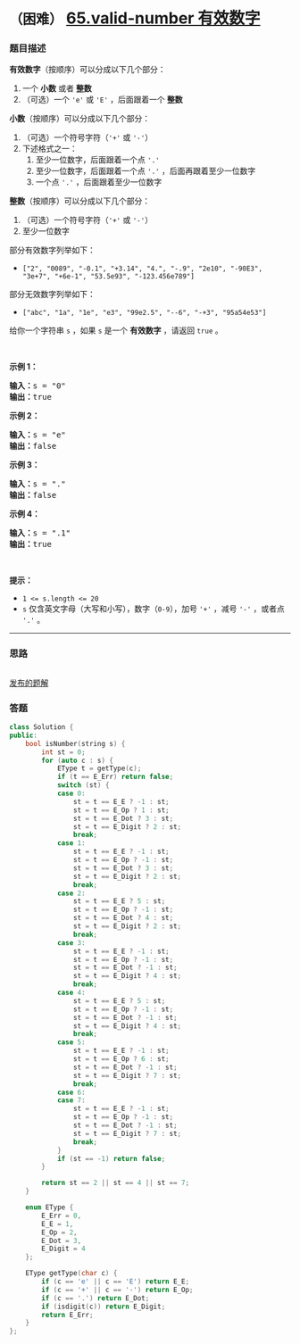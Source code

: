 # `（困难）` [65.valid-number 有效数字](https://leetcode-cn.com/problems/valid-number/)

### 题目描述
<p><strong>有效数字</strong>（按顺序）可以分成以下几个部分：</p>

<ol>
	<li>一个 <strong>小数</strong> 或者 <strong>整数</strong></li>
	<li>（可选）一个 <code>'e'</code> 或 <code>'E'</code> ，后面跟着一个 <strong>整数</strong></li>
</ol>

<p><strong>小数</strong>（按顺序）可以分成以下几个部分：</p>

<ol>
	<li>（可选）一个符号字符（<code>'+'</code> 或 <code>'-'</code>）</li>
	<li>下述格式之一：
	<ol>
		<li>至少一位数字，后面跟着一个点 <code>'.'</code></li>
		<li>至少一位数字，后面跟着一个点 <code>'.'</code> ，后面再跟着至少一位数字</li>
		<li>一个点 <code>'.'</code> ，后面跟着至少一位数字</li>
	</ol>
	</li>
</ol>

<p><strong>整数</strong>（按顺序）可以分成以下几个部分：</p>

<ol>
	<li>（可选）一个符号字符（<code>'+'</code> 或 <code>'-'</code>）</li>
	<li>至少一位数字</li>
</ol>

<p>部分有效数字列举如下：</p>

<ul>
	<li><code>["2", "0089", "-0.1", "+3.14", "4.", "-.9", "2e10", "-90E3", "3e+7", "+6e-1", "53.5e93", "-123.456e789"]</code></li>
</ul>

<p>部分无效数字列举如下：</p>

<ul>
	<li><code>["abc", "1a", "1e", "e3", "99e2.5", "--6", "-+3", "95a54e53"]</code></li>
</ul>

<p>给你一个字符串 <code>s</code> ，如果 <code>s</code> 是一个 <strong>有效数字</strong> ，请返回 <code>true</code> 。</p>

<p>&nbsp;</p>

<p><strong>示例 1：</strong></p>

<pre><strong>输入：</strong>s = "0"
<strong>输出：</strong>true
</pre>

<p><strong>示例 2：</strong></p>

<pre><strong>输入：</strong>s = "e"
<strong>输出：</strong>false
</pre>

<p><strong>示例 3：</strong></p>

<pre><strong>输入：</strong>s = "."
<strong>输出：</strong>false
</pre>

<p><strong>示例 4：</strong></p>

<pre><strong>输入：</strong>s = ".1"
<strong>输出：</strong>true
</pre>

<p>&nbsp;</p>

<p><strong>提示：</strong></p>

<ul>
	<li><code>1 &lt;= s.length &lt;= 20</code></li>
	<li><code>s</code> 仅含英文字母（大写和小写），数字（<code>0-9</code>），加号 <code>'+'</code> ，减号 <code>'-'</code> ，或者点 <code>'.'</code> 。</li>
</ul>


---
### 思路
```
```

[发布的题解](https://leetcode-cn.com/problems/valid-number/solution/valid-number-by-ikaruga-z4ap/)

### 答题
``` C++
class Solution {
public:
    bool isNumber(string s) {
        int st = 0;
        for (auto c : s) {
            EType t = getType(c);
            if (t == E_Err) return false;
            switch (st) {
            case 0:
                st = t == E_E ? -1 : st;
                st = t == E_Op ? 1 : st;
                st = t == E_Dot ? 3 : st;
                st = t == E_Digit ? 2 : st;
                break;
            case 1:
                st = t == E_E ? -1 : st;
                st = t == E_Op ? -1 : st;
                st = t == E_Dot ? 3 : st;
                st = t == E_Digit ? 2 : st;
                break;
            case 2:
                st = t == E_E ? 5 : st;
                st = t == E_Op ? -1 : st;
                st = t == E_Dot ? 4 : st;
                st = t == E_Digit ? 2 : st;
                break;
            case 3:
                st = t == E_E ? -1 : st;
                st = t == E_Op ? -1 : st;
                st = t == E_Dot ? -1 : st;
                st = t == E_Digit ? 4 : st;
                break;
            case 4:
                st = t == E_E ? 5 : st;
                st = t == E_Op ? -1 : st;
                st = t == E_Dot ? -1 : st;
                st = t == E_Digit ? 4 : st;
                break;
            case 5:
                st = t == E_E ? -1 : st;
                st = t == E_Op ? 6 : st;
                st = t == E_Dot ? -1 : st;
                st = t == E_Digit ? 7 : st;
                break;
            case 6:
            case 7:
                st = t == E_E ? -1 : st;
                st = t == E_Op ? -1 : st;
                st = t == E_Dot ? -1 : st;
                st = t == E_Digit ? 7 : st;
                break;
            }
            if (st == -1) return false;
        }

        return st == 2 || st == 4 || st == 7;
    }

    enum EType {
        E_Err = 0,
        E_E = 1,
        E_Op = 2,
        E_Dot = 3,
        E_Digit = 4
    };

    EType getType(char c) {
        if (c == 'e' || c == 'E') return E_E;
        if (c == '+' || c == '-') return E_Op;
        if (c == '.') return E_Dot;
        if (isdigit(c)) return E_Digit;
        return E_Err;
    }
};
```




